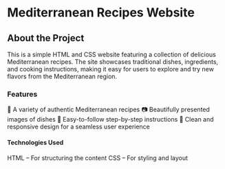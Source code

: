 # Mediterranean Recipes Website
## About the Project
This is a simple HTML and CSS website featuring a collection of delicious Mediterranean recipes. The site showcases traditional dishes, ingredients, and cooking instructions, making it easy for users to explore and try new flavors from the Mediterranean region.

### Features
🥗 A variety of authentic Mediterranean recipes
📷 Beautifully presented images of dishes
📜 Easy-to-follow step-by-step instructions
🎨 Clean and responsive design for a seamless user experience
#### Technologies Used
HTML – For structuring the content
CSS – For styling and layout
